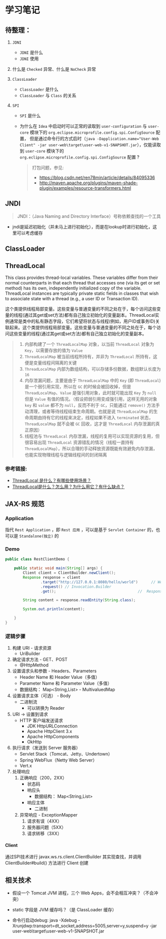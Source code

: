 # 学习笔记

## 待整理：

1. `JDNI`
    - `JDNI` 是什么
    - `JDNI` 使用
2. 什么是 `Checked` 异常、什么是 `NoCheck` 异常

3. `ClassLoader`
    - `ClassLoader` 是什么
    - `ClassLoader` 与 `Class` 的关系
    
4. `SPI`
   - `SPI` 是什么
   - 为什么在 `Idea` 中启动时可以正常的读取到 `user-configuration` 与 `user-core` 模块下的 `org.eclipse.microprofile.config.spi.ConfigSource` 配置，
     但是通过命令行的方式启时（`java -Dapplication.name="User-Web Client" -jar user-web\target\user-web-v1-SNAPSHOT.jar`），仅能读取到 `user-core` 模块下的 `org.eclipse.microprofile.config.spi.ConfigSource` 配置 ?
     
      > 打包问题，参见:
      > 
      > - https://blog.csdn.net/ren78min/article/details/84095336
      > - http://maven.apache.org/plugins/maven-shade-plugin/examples/resource-transformers.html
     
## JNDI

> JNDI：（Java Naming and Directory Interface）号称依赖查找的一个工具

- jndi是延迟初始化（并未马上进行初始化），而是在lookup时进行初始化，这里可以考虑缓存

## ClassLoader

## ThreadLocal

This class provides thread-local variables. These variables differ from their normal counterparts in that each thread that accesses one (via its get or set method) has its own, independently initialized copy of the variable. ThreadLocal instances are typically private static fields in classes that wish to associate state with a thread (e.g., a user ID or Transaction ID).

这个类提供线程局部变量。这些变量与普通变量的不同之处在于，每个访问这些变量的线程(通过其get或set方法)都有自己独立初始化的变量副本。ThreadLocal实例通常是类中的私有静态字段，它们希望将状态与线程(例如，用户ID或事务ID)关联起来。这个类提供线程局部变量。这些变量与普通变量的不同之处在于，每个访问这些变量的线程(通过其get或set方法)都有自己独立初始化的变量副本。

> 1. 内部构建了一个 `ThreadLocalMap` 对象，以当前 `ThreadLocal` 对象为 `Key`，以需要存放的值为 `Value`
> 2. `ThreadLocalMap` 被当前线程所持有，并非为 `ThreadLocal` 所持有，这便是变量线程间隔离的关键
> 3. `ThreadLocalMap` 内部为数组结构，可以存储多份数据，数组默认长度为 `16`
> 4. 内存泄漏问题，主要是由于 `ThreadLocalMap` 中的 `Key` (即 `ThreadLocal`) 是一个弱引用实现，所以在 `GC` 的时候会被回收掉，但是 `ThreadLocalMap`、`Value` 是强引用对象，此时就可能出现 `Key` 为 `null` 但是 `Value` 有值的情况。（假设把弱引用变成强引用，这样无用的对象 `key` 和 `value` 都不为 `null`，反而不利于 `GC`，只能通过 `remove()` 方法手动清理，或者等待线程结束生命周期。也就是说 `ThreadLocalMap` 的生命周期由持有它的线程来决定，线程如果不进入 `terminated` 状态，`ThreadLocalMap` 就不会被 `GC` 回收，这才是 `ThreadLocal` 内存泄漏的真正原因）
> 5. 线程池与 `ThreadLocal` 内存泄漏，线程的复用可以实现资源的复用，但很容易出现 `ThreadLocal` 资源错乱的情况（线程一直持有 `ThreadLocalMap`），所以合理的手动释放资源既能有效避免内存泄漏，也能实现物理线程与逻辑线程间的封闭隔离

### 参考链接: 

- [ThreadLocal 是什么？有哪些使用场景？](https://blog.csdn.net/meism5/article/details/90413860?utm_medium=distribute.pc_relevant.none-task-blog-BlogCommendFromMachineLearnPai2-1.baidujs&dist_request_id=&depth_1-utm_source=distribute.pc_relevant.none-task-blog-BlogCommendFromMachineLearnPai2-1.baidujs)
- [ThreadLocal是什么？怎么用？为什么用它？有什么缺点？](https://zhuanlan.zhihu.com/p/192997550)


## JAX-RS 规范

### Application

指代 `Rest Application` ，即 `Rest 应用` ，可以是基于 `Servlet Container` 的，也可以是 `Standalone(独立)` 的

### Demo

```java
public class RestClientDemo {

    public static void main(String[] args) {
        Client client = ClientBuilder.newClient();
        Response response = client
                .target("http://127.0.0.1:8080/hello/world")      // WebTarget
                .request() // Invocation.Builder
                .get();                                     //  Response

        String content = response.readEntity(String.class);

        System.out.println(content);

    }
}
```

### 逻辑步骤

1. 构建 URI - 请求资源
   - UriBuilder
2. 确定请求方法 - GET、POST
   - @HttpMethod
3. 设置请求头和参数 - Headers、Parameters
   - Header Name 和 Header Value（多值）
   - Parameter Name 和 Parameter Value（多值）
   - 数据结构： Map<String,List<String>> - MultivaluedMap
4. 设置请求主体（可选） - Body 
   - 二进制流 
     - 可以转换为 Reader
5. URI -> 设置到请求
   - HTTP 客户端发送请求
        - JDK HttpURLConnection
        - Apache HttpClient 3.x
        - Apache HttpComponents
        - OkHttp
6. 执行请求（发送到 Server 服务器）
   - Servlet Stack（Tomcat、Jetty、Undertown）
   - Spring WebFlux（Netty Web Server）
   - Vert.x
7. 处理响应
    1. 正确响应（200，2XX）
        - 状态码
        - 响应头
            - 数据结构： Map<String,List<String>>
        - 响应主体
            - 二进制
    2. 异常响应 - ExceptionMapper
        1. 请求有误（4XX）
        2. 服务器问题（5XX）
        3. 请求转移（3XX）

#### Client

通过SPI技术进行 javax.ws.rs.client.ClientBuilder 其实现查找，并调用 ClientBuilder#build() 方法进行 Client 创建



## 相关技术

- 假设一个 Tomcat JVM 进程，三个 Web Apps，会不会相互冲突？（不会冲突）

- static 字段是 JVM 缓存吗？（是 ClassLoader 缓存）

- 命令行启动debug: java -Xdebug -Xrunjdwp:transport=dt_socket,address=5005,server=y,suspend=y -jar user-web\target\user-web-v1-SNAPSHOT.jar